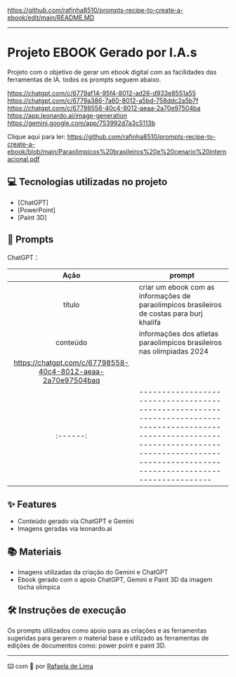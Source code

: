 https://github.com/rafinha8510/prompts-recipe-to-create-a-ebook/edit/main/README.MD

-------

# Projeto EBOOK Gerado por I.A.s

Projeto com o objetivo de gerar um ebook digital com as facilidades das ferramentas de IA. todos os prompts
seguem abaixo.

https://chatgpt.com/c/6779af14-95f4-8012-ad26-d933e8551a55
https://chatgpt.com/c/6779a386-7a60-8012-a5bd-758ddc2a5b7f
https://chatgpt.com/c/67798558-40c4-8012-aeaa-2a70e97504ba
https://app.leonardo.ai/image-generation
https://gemini.google.com/app/753992d7a3c5113b


Clique aqui para ler:
https://github.com/rafinha8510/prompts-recipe-to-create-a-ebook/blob/main/Paraolimpicos%20brasileiros%20e%20cenario%20internacional.pdf


## 💻 Tecnologias utilizadas no projeto

- [ChatGPT]
- [PowerPoint] 
- [Paint 3D]

## 🧠 Prompts

ChatGPT：

|   Ação   | prompt  |                                                                                                                                                                                                                                                                        
| :------: | ----------------------------------------------------------------------------------------------------------------------------------------------------------------------------------------------------
|  título  | criar um ebook com as informações de paraolimpicos brasileiros de costas para burj khalifa |  resumo para E-book sobre os Paraolímpicos Brasileiros e o Cenário Internacional |
| conteúdo | informações dos atletas paraolimpicos brasileiros nas olimpiadas 2024 |
| https://chatgpt.com/c/67798558-40c4-8012-aeaa-2a70e97504baq |
| :------: | ----------------------------------------------------------------------------------------------------------------------------------------------------------------------------------------------------

## ✨ Features

- Conteúdo gerado via ChatGPT e Gemini 
- Imagens geradas via leonardo.ai

## 📚 Materiais

- Imagens utilizadas da criação do Gemini e ChatGPT
- Ebook gerado com o apoio ChatGPT, Gemini e Paint 3D da imagem tocha olimpica

## 🛠️ Instruções de execução

Os prompts utilizados como apoio para as criações e as ferramentas sugeridas para gerarem o material base e utilizado as ferramentas de edições de documentos como: power point e paint 3D.

---

⌨️ com 💜 por [Rafaela de Lima](https://github.com/rafinha8510)
